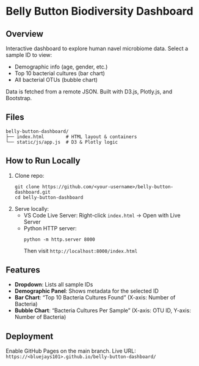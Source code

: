 # Belly Button Biodiversity Dashboard

## Overview
Interactive dashboard to explore human navel microbiome data. Select a sample ID to view:
- Demographic info (age, gender, etc.)
- Top 10 bacterial cultures (bar chart)
- All bacterial OTUs (bubble chart)

Data is fetched from a remote JSON. Built with D3.js, Plotly.js, and Bootstrap.

## Files
```
belly-button-dashboard/
├── index.html        # HTML layout & containers
└── static/js/app.js  # D3 & Plotly logic
```

## How to Run Locally
1. Clone repo:
   ```
   git clone https://github.com/<your-username>/belly-button-dashboard.git
   cd belly-button-dashboard
   ```
2. Serve locally:
   - VS Code Live Server: Right-click `index.html` → Open with Live Server
   - Python HTTP server:
     ```
     python -m http.server 8000
     ```
     Then visit `http://localhost:8000/index.html`

## Features
- **Dropdown**: Lists all sample IDs
- **Demographic Panel**: Shows metadata for the selected ID
- **Bar Chart**: “Top 10 Bacteria Cultures Found” (X-axis: Number of Bacteria)
- **Bubble Chart**: “Bacteria Cultures Per Sample” (X-axis: OTU ID, Y-axis: Number of Bacteria)

## Deployment
Enable GitHub Pages on the main branch. Live URL: `https://<bluejays101>.github.io/belly-button-dashboard/`
